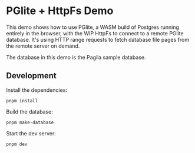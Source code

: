 # PGlite + HttpFs Demo

This demo shows how to use PGlite, a WASM build of Postgres running entirely in the browser, with the WIP HttpFs to connect to a remote PGlite database. It's using HTTP range requests to fetch database file pages from the remote server on demand.

The database in this demo is the Pagila sample database.

## Development

Install the dependencies:

```
pnpm install
```

Build the database:

```
pnpm make-database
```

Start the dev server:

```
pnpm dev
```
